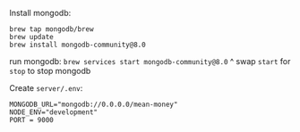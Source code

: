 Install mongodb:
```
brew tap mongodb/brew
brew update
brew install mongodb-community@8.0
```

run mongodb:
`brew services start mongodb-community@8.0`
^ swap `start` for `stop` to stop mongodb

Create `server/.env`:
```
MONGODB_URL="mongodb://0.0.0.0/mean-money"
NODE_ENV="development"
PORT = 9000
```
